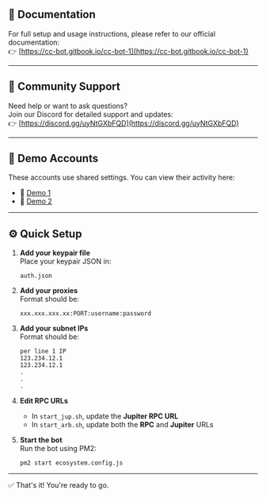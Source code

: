## 📄 Documentation  
For full setup and usage instructions, please refer to our official documentation:  
👉 [https://cc-bot.gitbook.io/cc-bot-1](https://cc-bot.gitbook.io/cc-bot-1)

---

## 💬 Community Support  
Need help or want to ask questions?  
Join our Discord for detailed support and updates:  
👉 [https://discord.gg/uyNtGXbFQD](https://discord.gg/uyNtGXbFQD)

---

## 🧪 Demo Accounts  
These accounts use shared settings. You can view their activity here:  
- 🔗 [Demo 1](https://www.circular.bot/address/GJLAHPJ2j6nLTuc6ncP2RrkrjBsfxWmPRbygwouoe9aX)  
- 🔗 [Demo 2](https://www.circular.bot/address/GHMtWb5gVMViQiXJtYPcPiwqC9MULu4SZaQFLToL64yJ)

---

## ⚙️ Quick Setup

1. **Add your keypair file**  
   Place your keypair JSON in:  
   ```
   auth.json
   ```

2. **Add your proxies**  
   Format should be:
   ```
   xxx.xxx.xxx.xx:PORT:username:password
   ```

2. **Add your subnet IPs**  
   Format should be:
   ```
   per line 1 IP
   123.234.12.1
   123.234.12.1
   .
   .
   .
   ```

3. **Edit RPC URLs**  
   - In `start_jup.sh`, update the **Jupiter RPC URL**  
   - In `start_arb.sh`, update both the **RPC** and **Jupiter** URLs

4. **Start the bot**  
   Run the bot using PM2:
   ```
   pm2 start ecosystem.config.js
   ```

---

✅ That's it! You're ready to go.
